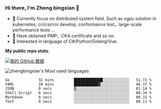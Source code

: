 ### Hi there, I'm Zheng bingxian  👋

* 📖  Currently focus on distributed system field. Such as vgpu solution in kubernetes, cri/csi/cni develop, conformance test，large-scale performance tests ...
* 🌱  Have obtained PMP、CKA certificate and so on.
* 👯  Interested in language of C#/Python/Golang/Vue.

**My public repo stats**:

[![我的 GitHub 数据](https://github-readme-stats.vercel.app/api?username=zhengbingxian&theme=merko)]()

![zhengbingxian's Most used languages](https://github-readme-stats.vercel.app/api/top-langs/?username=zhengbingxian&layout=compact&hide_border=true&langs_count=10)

<!--START_SECTION:waka-->

```text
Go             32 mins         █████████████░░░░░░░░░░░░   51.72 %
YAML           28 mins         ███████████▓░░░░░░░░░░░░░   46.37 %
JSON           0 secs          ▒░░░░░░░░░░░░░░░░░░░░░░░░   01.14 %
Shell Script   0 secs          ░░░░░░░░░░░░░░░░░░░░░░░░░   00.34 %
Markdown       0 secs          ░░░░░░░░░░░░░░░░░░░░░░░░░   00.32 %
Text           0 secs          ░░░░░░░░░░░░░░░░░░░░░░░░░   00.11 %
```

<!--END_SECTION:waka-->
